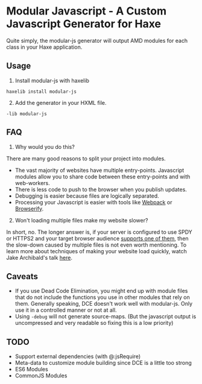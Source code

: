 # Modular Javascript - A Custom Javascript Generator for Haxe

Quite simply, the modular-js generator will output AMD modules for each class in your Haxe application.

## Usage

1. Install modular-js with haxelib

  ```
  haxelib install modular-js
  ```

2. Add the generator in your HXML file.

  ```
  -lib modular-js
  ```

## FAQ

1. Why would you do this?

  There are many good reasons to split your project into modules.

  - The vast majority of websites have multiple entry-points. Javascript modules allow you to share code between these entry-points and with web-workers.
  - There is less code to push to the browser when you publish updates.
  - Debugging is easier because files are logically separated.
  - Processing your Javascript is easier with tools like [Webpack](http://webpack.github.io/) or [Browserify](http://browserify.org/).

2. Won't loading multiple files make my website slower?

  In short, no.  The longer answer is, if your server is configured to use SPDY or HTTPS2 and your target browser audience [supports one of them](http://caniuse.com/#feat=spdy), then the slow-down caused by multiple files is not even worth mentioning. To learn more about techniques of making your website load quickly, watch Jake Archibald's talk [here](https://vimeo.com/125479288).

## Caveats

- If you use Dead Code Elimination, you might end up with module files that do not include the functions you use in other modules that rely on them.  Generally speaking, DCE doesn't work well with modular-js.  Only use it in a controlled manner or not at all.
- Using `-debug` will not generate source-maps.  (But the javascript output is uncompressed and very readable so fixing this is a low priority)

## TODO

 - Support external dependencies (with @:jsRequire)
 - Meta-data to customize module building since DCE is a little too strong
 - ES6 Modules
 - CommonJS Modules
